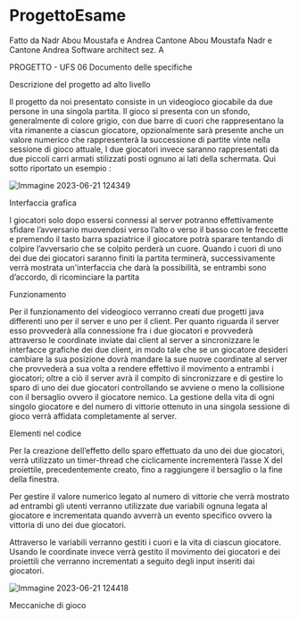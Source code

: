 # ProgettoEsame
Fatto da Nadr Abou Moustafa e Andrea Cantone
Abou Moustafa Nadr e Cantone Andrea 				Software architect sez. A


PROGETTO - UFS 06
Documento delle specifiche


Descrizione del progetto ad alto livello 

Il progetto da noi presentato consiste in un videogioco giocabile da due persone in una singola partita. Il gioco si presenta con un sfondo, generalmente di colore grigio, con due barre di cuori che rappresentano la vita rimanente a ciascun giocatore, opzionalmente sarà presente anche un valore numerico che rappresenterà la successione di partite vinte nella sessione di gioco attuale, I due giocatori invece saranno rappresentati da due piccoli carri armati stilizzati posti ognuno ai lati della schermata. Qui sotto riportato un esempio :

![Immagine 2023-06-21 124349](https://github.com/Nadr-Abou/ProgettoEsame/assets/134308276/4b9d7cdf-70db-4bdb-a5b4-45dfca6e99b5)

Interfaccia grafica

I giocatori solo dopo essersi connessi al server potranno effettivamente sfidare l’avversario muovendosi verso l’alto o verso il basso con le freccette e premendo il tasto barra spaziatrice il giocatore potrà sparare tentando di colpire l’avversario che se colpito perderà un cuore. Quando i cuori di uno dei due dei giocatori saranno finiti la partita terminerà, successivamente verrà mostrata un'interfaccia che darà la possibilità, se entrambi sono d’accordo, di ricominciare la partita

Funzionamento

Per il funzionamento del videogioco verranno creati due progetti java differenti uno per il server e uno per il client. Per quanto riguarda il server esso provvederà alla connessione fra i due giocatori e provvederà attraverso le coordinate inviate dai client al server a sincronizzare le interfacce grafiche dei due client, in modo tale che se un giocatore desideri cambiare la sua posizione dovrà mandare la sue nuove coordinate al server che provvederà a sua volta a rendere effettivo il movimento a entrambi i giocatori; oltre a ciò il server avrà il compito di sincronizzare e di gestire lo sparo di uno dei due giocatori controllando se avviene o meno la collisione con il bersaglio ovvero il giocatore nemico. La gestione della vita di ogni singolo giocatore e del numero di vittorie ottenuto in una singola sessione di gioco verrà affidata completamente al server.

Elementi nel codice

Per la creazione dell’effetto dello sparo effettuato da uno dei due giocatori, verrà utilizzato un timer-thread che ciclicamente incrementerà l’asse X del proiettile, precedentemente creato, fino a raggiungere il bersaglio o la fine della finestra.

Per gestire il valore numerico legato al numero di vittorie che verrà mostrato ad entrambi gli utenti verranno utilizzate due variabili ognuna legata al giocatore e incrementata quando avverrà un evento specifico ovvero la vittoria di uno dei due giocatori.

Attraverso le variabili verranno gestiti i cuori e la vita di ciascun giocatore. Usando le coordinate invece verrà gestito il movimento dei giocatori e dei proiettili che verranno incrementati a seguito degli input inseriti dai giocatori. 


![Immagine 2023-06-21 124418](https://github.com/Nadr-Abou/ProgettoEsame/assets/134308276/263cc3c5-ebc7-486d-b6a8-8da7d63eb7c1)



Meccaniche di gioco
